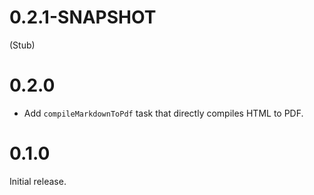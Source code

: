 # 0.2.1-SNAPSHOT

(Stub)

# 0.2.0

* Add `compileMarkdownToPdf` task that directly compiles HTML to PDF.

# 0.1.0

Initial release.
